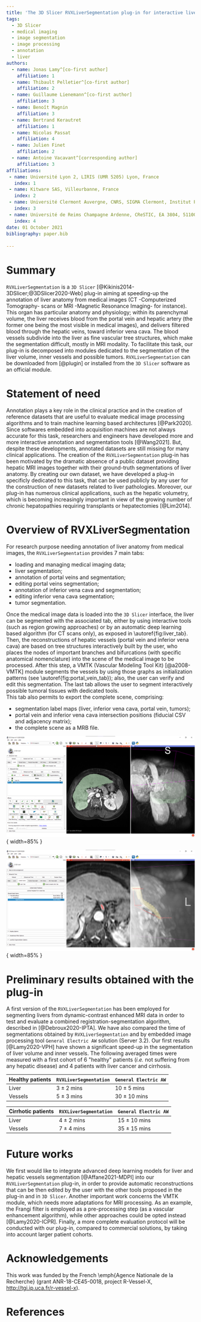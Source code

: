 ```yaml
---
title: 'The 3D Slicer RVXLiverSegmentation plug-in for interactive liver anatomy reconstruction from medical images'
tags:
  - 3D Slicer
  - medical imaging
  - image segmentation
  - image processing
  - annotation
  - liver
authors:
  - name: Jonas Lamy^[co-first author] 
    affiliation: 1 
  - name: Thibault Pelletier^[co-first author] 
    affiliation: 2
  - name: Guillaume Lienemann^[co-first author]
    affiliation: 3
  - name: Benoît Magnin
    affiliation: 3
  - name: Bertrand Kerautret
    affiliation: 1
  - name: Nicolas Passat
    affiliation: 4
  - name: Julien Finet
    affiliation: 2
  - name: Antoine Vacavant^[corresponding author]
    affiliation: 3
affiliations:
 - name: Université Lyon 2, LIRIS (UMR 5205) Lyon, France
   index: 1
 - name: Kitware SAS, Villeurbanne, France
   index: 2
 - name: Université Clermont Auvergne, CNRS, SIGMA Clermont, Institut Pascal, F-63000, Clermont-Ferrand, France
   index: 3
 - name: Université de Reims Champagne Ardenne, CReSTIC, EA 3804, 51100 Reims, France
   index: 4
date: 01 October 2021
bibliography: paper.bib

---
```


# Summary

`RVXLiverSegmentation` is a `3D Slicer` [@Kikinis2014-3DSlicer;@3DSlicer2020-Web] plug-in aiming at speeding-up the annotation of liver anatomy from medical images (CT -Computerized Tomography- scans or MRI -Magnetic Resonance Imaging- for instance). This organ has particular anatomy and physiology; within its parenchymal volume, the liver receives blood from the portal vein and hepatic artery (the former one being the most visible in medical images), and delivers filtered blood through the hepatic veins, toward inferior vena cava. The blood vessels subdivide into the liver as fine vascular tree structures, which make the segmentation difficult, mostly in MRI modality. To facilitate this task, our plug-in is decomposed into modules dedicated to the segmentation of the liver volume, inner vessels and possible tumors. `RVXLiverSegmentation` can be downloaded from [@plugin] or installed from the `3D Slicer` software as an official module. 

# Statement of need

Annotation plays a key role in the clinical practice and in the creation of reference datasets that are useful to evaluate medical image processing algorithms and to train machine learning based architectures [@Park2020]. Since softwares embedded into acquisition machines are not always accurate for this task, researchers and engineers have developed more and more interactive annotation and segmentation tools [@Wang2021]. But, despite these developments, annotated datasets are still missing for many clinical applications. The creation of the `RVXLiverSegmentation` plug-in has been motivated by the dramatic absence of a public dataset providing hepatic MRI images together with their ground-truth segmentations of liver anatomy. By creating our own dataset, we have developed a plug-in specificly dedicated to this task, that can be used publicly by any user for the construction of new datasets related to liver pathologies. Moreover, our plug-in has numerous clinical applications, such as the hepatic volumetry, which is becoming increasingly important in view of the growing number of chronic hepatopathies requiring transplants or hepatectomies [@Lim2014]. 

# Overview of RVXLiverSegmentation

For research purpose needing annotation of liver anatomy from medical images, the `RVXLiverSegmentation` provides 7 main tabs:

* loading and managing medical imaging data;
* liver segmentation;
* annotation of portal veins and segmentation;
* editing portal veins segmentation;
* annotation of inferior vena cava and segmentation;
* editing inferior vena cava segmentation;
* tumor segmentation. 

Once the medical image data is loaded into the `3D Slicer` interface, the liver can be segmented with the associated tab, either by using interactive tools (such as region growing approaches) or by an automatic deep learning based algorithm (for CT scans only), as exposed in  \autoref{fig:liver_tab}. 
Then, the reconstructions of hepatic vessels (portal vein and inferior vena cava) are based on tree structures interactively built by the user, who places the nodes of important branches and bifurcations (with specific anatomical nomenclature) into the scene of the medical image to be processed. After this step, a VMTK (Vascular Modeling Tool Kit) [@a2008-VMTK] module segments the vessels by using those graphs as initialization patterns (see  \autoref{fig:portal_vein_tab}); also, the user can verify and edit this segmentation. The last tab allows the user to segment interactively possible tumoral tissues with dedicated tools.  
This tab also permits to export the complete scene, comprising:

* segmentation label maps (liver, inferior vena cava, portal vein, tumors);
* portal vein and inferior vena cava intersection positions (fiducial CSV and adjacency matrix);
* the complete scene as a MRB file. 

![Liver segmentation tab.\label{fig:liver_tab}](liver_tab.png){ width=85% }

![Tab for portal vein annotation and segmentation.\label{fig:portal_vein_tab}](portal_vein_tab.png){ width=85% }


# Preliminary results obtained with the plug-in 

A first version of the `RVXLiverSegmentation` has been employed for segmenting livers from dynamic-contrast enhanced MRI data in order to test and evaluate a combined registration-segmentation algorithm, described in [@Debroux2020-IPTA]. We have also compared the time of segmentations obtained by `RVXLiverSegmentation` and by embedded image processing tool `General Electric AW` solution (Server 3.2). Our first results [@Lamy2020-VPH] have shown a significant speed-up in the segmentation of liver volume and inner vessels. The following averaged times were measured with a first cohort of 6 "healthy" patients (*i.e.* not suffering from any hepatic disease) and 4 patients with liver cancer and cirrhosis. 

| Healthy patients | `RVXLiverSegmentation`  | `General Electric AW` |
| ---------------- | ----------------------- | --------------------- |
| Liver            | 3 ± 2 mins              | 10 ± 5 mins           |
| Vessels          | 5 ± 3 mins              | 30 ± 10 mins          |

| Cirrhotic patients | `RVXLiverSegmentation`  | `General Electric AW` |
| ------------------ | ----------------------- | --------------------- |
| Liver              | 4 ± 2 mins              | 15 ± 10 mins          |
| Vessels            | 7 ± 4 mins              | 35 ± 15 mins          |

# Future works

We first would like to integrate advanced deep learning models for liver and hepatic vessels segmentation [@Affane2021-MDPI] into our `RVXLiverSegmentation` plug-in, in order to provide automatic reconstructions that can be then edited by the user with the other tools proposed in the plug-in and in `3D Slicer`. Another important work concerns the VMTK module, which needs more adaptations for MRI processing. As an example, the Frangi filter is employed as a pre-processing step (as a vascular enhancement algorithm), while other approaches could be opted instead [@Lamy2020-ICPR]. Finally, a more complete evaluation protocol will be conducted with our plug-in, compared to commercial solutions, by taking into account larger patient cohorts.  

# Acknowledgements

This work was funded by the French \emph{Agence Nationale de la Recherche} (grant ANR-18-CE45-0018, project R-Vessel-X, http://tgi.ip.uca.fr/r-vessel-x). 

# References